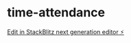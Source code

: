 # time-attendance

[Edit in StackBlitz next generation editor ⚡️](https://stackblitz.com/~/github.com/hyghyn9/time-attendance)
